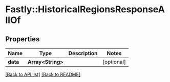 # Fastly::HistoricalRegionsResponseAllOf

## Properties

| Name | Type | Description | Notes |
| ---- | ---- | ----------- | ----- |
| **data** | **Array&lt;String&gt;** |  | [optional] |

[[Back to API list]](../../README.md#endpoints) [[Back to README]](../../README.md)

